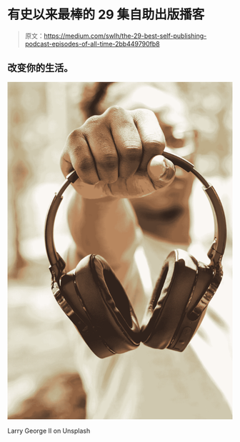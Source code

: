 # 有史以来最棒的 29 集自助出版播客

> 原文：<https://medium.com/swlh/the-29-best-self-publishing-podcast-episodes-of-all-time-2bb449790fb8>

## 改变你的生活。

![](img/b98980b21014e87f3ab60a284fe14d9b.png)

Larry George II on Unsplash